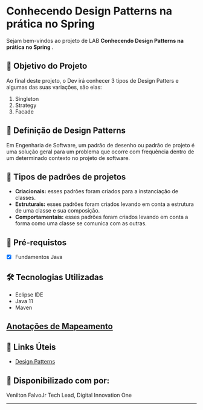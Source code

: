 <h1>Conhecendo Design Patterns na prática no Spring </h1>
<p> Sejam bem-vindos ao projeto de LAB <strong>Conhecendo Design Patterns na prática no Spring </strong> </strong></a>.<br>

<h2>🎯 Objetivo do Projeto</h2>
<p>Ao final deste projeto, o Dev irá conhecer 3 tipos de Design Patters e algumas das suas variações, são elas:</p>

<ol>
    <li> Singleton</em> </li>
    <li> Strategy</em></li>
    <li> Facade</em></li>
    
</ol>

<h2> 🚦 Definição de Design Patterns </h2>

<p>Em Engenharia de Software, um padrão de desenho ou padrão de projeto é uma solução geral para um problema que ocorre com frequência dentro de um determinado contexto no projeto de software.</p>

<h2> 🚦 Tipos de padrões de projetos</h2>

<ul>
    <li><strong>Criacionais:</strong> esses padrões foram criados para a instanciação de classes. </li>
    <li><strong>Estruturais:</strong> esses padrões foram criados levando em conta a estrutura de uma classe e sua composição.</li>
    <li><strong>Comportamentais:</strong> esses padrões foram criados levando em conta a forma como uma classe se comunica com as outras.</li>
</ul>



<h2>
🛑 Pré-requistos
</h2>

- [x] Fundamentos Java


<h2>🛠 Tecnologias Utilizadas</h2>

<ul>
    <li>Eclipse IDE</li>
    <li>Java 11</li>
    <li>Maven</li>
</ul>


<h2><a href="[https://strn.com.br/artigos/2018/12/11/todas-as-anota%C3%A7%C3%B5es-do-jpa-anota%C3%A7%C3%B5es-de-mapeamento/](https://refactoring.guru/pt-br/design-patterns/book)"> Anotações de Mapeamento </a></h2>



<h2>🔗 Links Úteis</h2>
<ul>
    <li><a href="https://refactoring.guru/pt-br/design-patterns/book">Design Patterns</a></li>
</ul>


<h2> 🤝 Disponibilizado com por: </h2>

Venilton FalvoJr
Tech Lead, Digital Innovation One


------------






